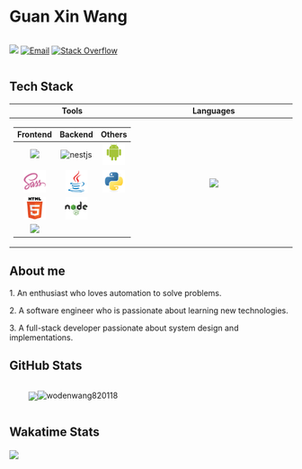 <h1 align="left">Guan Xin Wang</h1>

<div align="left" style="display: flex; justify-content: baseline; gap: 1rem; align-items: center;">
  <p>
    <a href="https://www.linkedin.com/in/guan-xin-wang/" alt="https://www.linkedin.com/in/guan-xin-wang/"><img src="https://img.shields.io/badge/Linkedin-0077b5?style=flat&logo=linkedin" /></a>
    <a href="mailto:guanxinwang0118@gmail.com"><img src="https://img.shields.io/badge/Email-f48024?style=flat&logo=gmail&logoColor=white" alt="Email" /></a>
    <a href="https://stackoverflow.com/users/13126518/woden"><img src="https://img.shields.io/badge/Stack Overflow-f48024?style=flat&logo=stackoverflow&logoColor=white" alt="Stack Overflow" /></a>
  </p>
</div>

<h2 align="left">Tech Stack</h2>
<div align="left">
  <table style="border:0px solid white; width:100%; table-layout: fixed;">
    <thead>
      <th>Tools</th>
      <th width="450">Languages</th>
    </thead>
    <tbody>
      <tr style="border: 0px;">
        <td style="border: 0px;">
          <table>
            <thead>
              <tr>
                <th width="150">Frontend</th>
                <th width="150">Backend</th>
                <th width="150">Others</th>
              </tr>
            </thead>
            <tbody>
              <tr>
                <td align="center"><img src="https://cdn.jsdelivr.net/gh/devicons/devicon@latest/icons/angular/angular-original.svg" width="40" /></td>
                <td align="center"><img src="https://cdn.jsdelivr.net/gh/devicons/devicon@latest/icons/nestjs/nestjs-original.svg" alt="nestjs" width="40" height="40"/></td>
                <td align="center"><img src="https://raw.githubusercontent.com/devicons/devicon/master/icons/android/android-original-wordmark.svg" alt="android" width="40" height="40"/></td>
              </tr>
              <tr>
                <td align="center"><img src="https://raw.githubusercontent.com/devicons/devicon/master/icons/sass/sass-original.svg" alt="sass" width="40" height="40"/></td>
                <td align="center"><img src="https://raw.githubusercontent.com/devicons/devicon/master/icons/java/java-original.svg" alt="java" width="40" height="40"/></td>
                <td align="center"><img src="https://raw.githubusercontent.com/devicons/devicon/master/icons/python/python-original.svg" alt="python" width="40" height="40"/></td>
              </tr>
              <tr>
                <td align="center"><img src="https://raw.githubusercontent.com/devicons/devicon/master/icons/html5/html5-original-wordmark.svg" alt="html5" width="40" height="40"/></td>
                <td align="center"><img src="https://raw.githubusercontent.com/devicons/devicon/master/icons/nodejs/nodejs-original-wordmark.svg" alt="nodejs" width="40" height="40"/></td>
                <td align="center"></td>
              </tr>
              <tr>
                <td align="center"><img src="https://cdn.jsdelivr.net/gh/devicons/devicon@latest/icons/typescript/typescript-original.svg" width="40" /></td>
                <td></td>
                <td></td>
              </tr>
            </tbody>
          </table>
        </td>
        <td style="border: 0px;">
          <p align="center">
            <img align="center" src="https://github-readme-stats.vercel.app/api/top-langs?username=wodenwang820118&show_icons=true&locale=en&layout=compact" width="800" />
          </p>
        </td>
      </tr>
    </tbody>
  </table>
</div>

<h2 align="left">About me</h2>
<div align="left">
  <p>1. An enthusiast who loves automation to solve problems.</p>
  <p>2. A software engineer who is passionate about learning new technologies.</p>
  <p>3. A full-stack developer passionate about system design and implementations.</p>
</div>

<h2 align="left">GitHub Stats</h2>
<div style="display: flex; gap: 1rem; justify-content: space-around; align-items: center;">
  <p align="left"><img align="center" src="https://github-readme-stats.vercel.app/api?username=wodenwang820118&show_icons=true&locale=en" width="400" />
    <img align="right" src="https://github-readme-streak-stats.herokuapp.com/?user=wodenwang820118&" alt="wodenwang820118" width="420" />
  </p>
</div>
<h2 align="left">Wakatime Stats</h2>
<p><img align="center" src="https://github-readme-stats.vercel.app/api/wakatime?username=wodenwang820118"></p>
